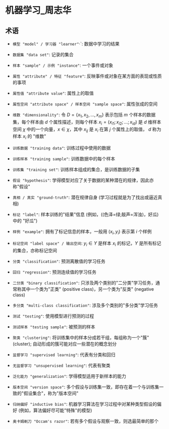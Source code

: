 # 机器学习_周志华
## 术语
- `模型 "model" / 学习器 "learner"`·`: 数据中学习的结果

- `数据集 "data set"`: 记录的集合

- `样本 "sample" / 示例 "instance"`: 一个事件或对象  

- `属性 "attribute" / 特征 "feature"`: 反映事件或对象在某方面的表现或性质的事项

- `属性值 "attribute value"`: 属性上的取值

- `属性空间 "attribute space" / 样本空间 "sample space"`: 属性张成的空间

- `维数 "dimensionality"`: 令 $D = \{x_1, x_2, ..., x_m\}$ 表示包括 $m$ 个样本的数据集，每个样本由 $d$ 个属性描述，则每个样本 $x_i = (x_{i1}; x_{i2}; ...; x_{id})$ 是 $d$ 维样本空间 $\chi$ 中的一个向量，$x \in \chi$，其中 $x_{ij}$ 是 $x_i$ 在第 $j$ 个属性上的取值， $d$ 称为样本 $x_i$ 的 "维数"

- `训练数据 "training data"`: 训练过程中使用的数据

- `训练样本 "training sample"`: 训练数据中的每个样本

- `训练集 "training set"`: 训练样本组成的集合，是训练数据的子集

- `假设 "hypothesis"`: 学得模型对应了关于数据的某种潜在的规律，因此亦称"假设"

- `真相 / 真实 "ground-truth"`: 潜在规律自身 (学习过程就是为了找出或逼近真相)

- `标记 "label"`: 样本训练的"结果"信息 (例如，((色泽=绿;敲声=浑浊)，好瓜) 中的 "好瓜")

- `样例 "example"`: 拥有了标记信息的样本，一般用 $(x_i, y_i)$ 表示第 $i$ 个样例

- `标记空间 "label space" / 输出空间`: $y_i \in \Upsilon$ 是样本 $x_i$ 的标记，$\Upsilon$ 是所有标记的集合，亦称标记空间

- `分类 "classification"`: 预测离散值的学习任务

- `回归 "regression"`: 预测连续值的学习任务

- `二分类 "binary classification"`: 只涉及两个类别的"二分类"学习任务，通常称其中一个类为"正类" (positive class)，另一个类为"反类" (negative class)

- `多分类 "multi-class classification"`: 涉及多个类别的"多分类"学习任务

- `测试 "testing"`: 使用模型进行预测的过程

- `测试样本 "testing sample"`: 被预测的样本

- `聚类 "clustering"`: 将训练集中的样本分成若干组，每组称为一个"簇" (cluster); 自动形成的簇可能对应一些潜在的概念划分

- `监督学习 "supervised learning"`: 代表有分类和回归

- `无监督学习 "unsupervised learning"`: 代表有聚类

- `泛化能力 "generalization"`: 学得模型适用于新样本的能力

- `版本空间 "version space"`: 多个假设与训练集一致，即存在着一个与训练集一致的"假设集合"，称为"版本空间"

- `归纳偏好 "inductive bias"`: 机器学习算法在学习过程中对某种类型假设的偏好 (例如，算法偏好尽可能"特殊"的模型)

- `奥卡姆剃刀 "Occam's razor"`: 若有多个假设与观察一致，则选最简单的那个






